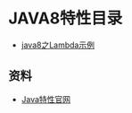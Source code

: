 # JAVA8特性目录

- [java8之Lambda示例](https://github.com/smltq/spring-boot-demo/blob/master/leetcode/src/main/java/com/easy/java/Java8_Lambda.java)

## 资料

- [Java特性官网](https://www.oracle.com/java/technologies/javase/8-whats-new.html)